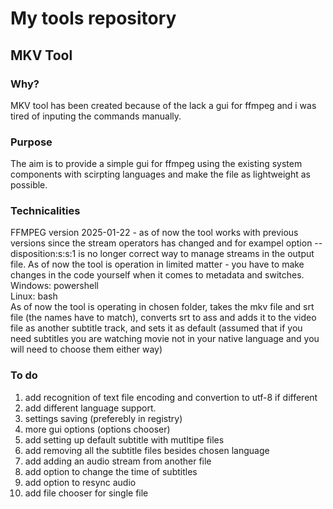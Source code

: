 # My tools repository
## MKV Tool
### Why?
MKV tool has been created because of the lack a gui for ffmpeg and i was tired of inputing the commands manually.
### Purpose
The aim is to provide a simple gui for ffmpeg using the existing system components with scirpting languages and make the file as lightweight as possible.
### Technicalities
FFMPEG version 2025-01-22 - as of now the tool works with previous versions since the stream operators has changed and for exampel option --disposition:s:s:1 is no longer correct way to manage streams in the output file. As of now the tool is operation in limited matter - you have to make changes in the code yourself when it comes to metadata and switches.  
Windows: 	powershell  
Linux:		bash  
As of now the tool is operating in chosen folder, takes the mkv file and srt file (the names have to match), converts srt to ass and adds it to the video file as another subtitle track, and sets it as default (assumed that if you need subtitles you are watching movie not in your native language and you will need to choose them either way)
### To do
1. add recognition of text file encoding and convertion to utf-8 if different
2. add different language support. 
3. settings saving (preferebly in registry)
4. more gui options (options chooser)
5. add setting up default subtitle with mutltipe files
6. add removing all the subtitle files besides chosen language
7. add adding an audio stream from another file
8. add option to change the time of subtitles
9. add option to resync audio
10. add file chooser for single file 